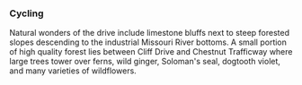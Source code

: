 ### Cycling ###
Natural wonders of the drive include limestone bluffs next to steep forested slopes 
descending to the industrial Missouri River bottoms. A small portion of high quality 
forest lies between Cliff Drive and Chestnut Trafficway where large trees tower over 
ferns, wild ginger, Soloman's seal, dogtooth violet, and many varieties of wildflowers.
